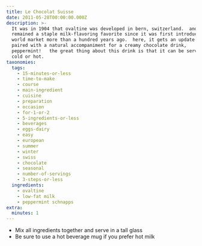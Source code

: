 ```yaml
---
title: Le Chocolat Suisse
date: 2011-05-28T00:00:00.000Z
description: >-
  It was in 1904 that ovaltine was developed in bern, switzerland.  and it has
  remained a staple milk-flavoring favorite since it was first introduced to the
  world market more than a hundred years ago.  here, it gets an update and is
  paired with a natural accompaniment for a creamy chocolate drink,
  peppermint!   the great thing about this drink is that it can be served either
  cold or hot.
taxonomies:
  tags:
    - 15-minutes-or-less
    - time-to-make
    - course
    - main-ingredient
    - cuisine
    - preparation
    - occasion
    - for-1-or-2
    - 5-ingredients-or-less
    - beverages
    - eggs-dairy
    - easy
    - european
    - summer
    - winter
    - swiss
    - chocolate
    - seasonal
    - number-of-servings
    - 3-steps-or-less
  ingredients:
    - ovaltine
    - low-fat milk
    - peppermint schnapps
extra:
  minutes: 1
---
```

 - Mix all ingredients together and serve in a tall glass
 - Be sure to use a hot beverage mug if you prefer hot milk
